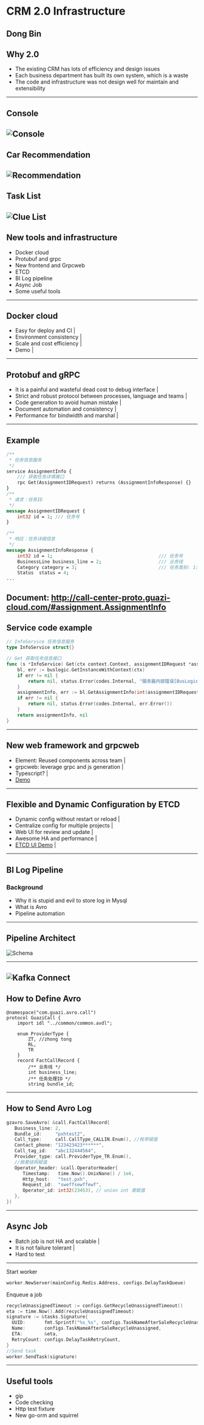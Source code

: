# CRM 2.0 Infrastructure
Dong Bin
---
## Why 2.0
- The existing CRM has lots of efficiency and design issues
- Each business department has built its own system, which is a waste
- The code and infrastructure was not design well for maintain and extensibility

---
## Console
![Console](annual-report/assets/console.png)
---
## Car Recommendation
![Recommendation](annual-report/assets/recommendation.png)
---
## Task List
![Clue List](annual-report/assets/cluelist.png)
---
## New tools and infrastructure
- Docker cloud
- Protubuf and grpc
- New frontend and Grpcweb
- ETCD
- BI Log pipeline
- Async Job
- Some useful tools

---
## Docker cloud
- Easy for deploy and CI |
- Environment consistency |
- Scale and cost efficiency |
- Demo |
---
## Protobuf and gRPC
- It is a painful and wasteful dead cost to debug interface |
- Strict and robust protocol between processes, language and teams |
- Code generation to avoid human mistake |
- Document automation and consistency |
- Performance for bindwidth and marshal |

---
## Example
```protobuf
/**
 * 任务信息服务
 */
service AssignmentInfo {
    /// 获取任务详情接口
    rpc Get(AssignmentIDRequest) returns (AssignmentInfoResponse) {}
}
/**
 * 请求：任务ID
 */
message AssignmentIDRequest {
    int32 id = 1; /// 任务号
}

/**
 * 响应：任务详细信息
 */
message AssignmentInfoResponse {
    int32 id = 1;                                       /// 任务号
    BusinessLine business_line = 2;                     /// 业务线
    Category category = 3;                              /// 任务类别: 1:新线索, 2:回访 3:失败工单
    Status  status = 4;    
...
```

Document: http://call-center-proto.guazi-cloud.com/#assignment.AssignmentInfo
---
## Service code example
```go
// InfoService 任务信息服务
type InfoService struct{}

// Get 获取任务信息接口
func (s *InfoService) Get(ctx context.Context, assignmentIDRequest *assignment.AssignmentIDRequest) (*assignment.AssignmentInfoResponse, error) {
	bl, err := buslogic.GetInstanceWithContext(ctx)
	if err != nil {
		return nil, status.Error(codes.Internal, "服务器内部错误[BusLogic]")
	}
	assignmentInfo, err := bl.GetAssignmentInfo(int(assignmentIDRequest.Id))
	if err != nil {
		return nil, status.Error(codes.Internal, err.Error())
	}
	return assignmentInfo, nil
}
```
---
## New web framework and grpcweb
- Element: Reused components across team |
- grpcweb: leverage grpc and js generation |
- Typescript? |
- [Demo](http://crm.guazi-cloud.com/)

---
## Flexible and Dynamic Configuration by ETCD
- Dynamic config without restart or reload |
- Centralize config for multiple projects |
- Web UI for review and update |
- Awesome HA and performance |
- [ETCD UI Demo](http://e3w-staging.guazi-cloud.com/#/kv/?_k=9pmfzd) |
---
## BI Log Pipeline
### Background
- Why it is stupid and evil to store log in Mysql
- What is Avro
- Pipeline automation
---
## Pipeline Architect

![Schema](crm_infrastructure/assets/schema-registry-usage.png)

---

![Kafka Connect](crm_infrastructure/assets/kafka-connect.png)
---
## How to Define Avro
```avdl
@namespace("com.guazi.avro.call")
protocol GuaziCall {
    import idl "../common/common.avdl";

    enum ProviderType {
        ZT, //zhong tong
        RL,
        TR
    }
    record FactCallRecord {
        /** 业务线 */
        int business_line;
        /** 任务处理ID */
        string bundle_id;
```
---
## How to Send Avro Log
```go
gzavro.SaveAvro( &call.FactCallRecord{
   Business_line: 2,
   Bundle_id:     "pxhtest2",
   Call_type:     call.CallType_CALLIN.Enum(), //枚举赋值
   Contact_phone: "123423423******",
   Call_tag_id:   "abc132444564",
   Provider_type: call.ProviderType_TR.Enum(),
   //嵌套结构赋值
   Operator_header: &call.OperatorHeader{
      Timestamp:   time.Now().UnixNano() / 1e6,
      Http_host:   "test.pxh",
      Request_id:  "sweffsewffewf",
      Operator_id: int32(23453), // union int 类赋值
   },
})
```
---
## Async Job
- Batch job is not HA and scalable |
- It is not failure tolerant |
- Hard to test
---
Start worker
```go
worker.NewServer(mainConfig.Redis.Address, configs.DelayTaskQueue)
```
Enqueue a job
```go
recycleUnassignedTimeout := configs.GetRecycleUnassignedTimeout()
eta := time.Now().Add(recycleUnassignedTimeout)
signature := &tasks.Signature{
  UUID:       fmt.Sprintf("%s_%s", configs.TaskNameAfterSaleRecycleUnassigned, eta.Format(time.RFC3339)),
  Name:       configs.TaskNameAfterSaleRecycleUnassigned,
  ETA:        &eta,
  RetryCount: configs.DelayTaskRetryCount,
}
//Send task
worker.SendTask(signature)
```
---
## Useful tools
- gip
- Code checking
- Http test fixture
- New go-orm and squirrel
